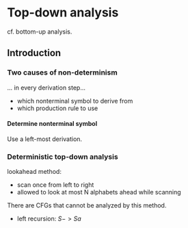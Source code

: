 # Top-down analysis

cf. bottom-up analysis.

## Introduction

### Two causes of non-determinism

... in every derivation step...

- which nonterminal symbol to derive from
- which production rule to use

#### Determine nonterminal symbol

Use a left-most derivation.

### Deterministic top-down analysis

lookahead method: 
- scan once from left to right
- allowed to look at most N alphabets ahead while scanning

There are CFGs that cannot be analyzed by this method.

- left recursion: $S -> Sa$